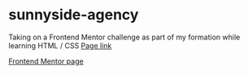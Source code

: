 # sunnyside-agency

Taking on a Frontend Mentor challenge as part of my formation while learning HTML / CSS
[Page link](https://benoitblaevoet.github.io/sunnyside-agency/)



[Frontend Mentor page](https://www.frontendmentor.io/challenges/sunnyside-agency-landing-page-7yVs3B6ef)
